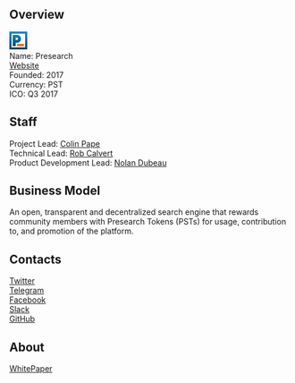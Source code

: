 ## Overview
![logo](../projects/logo/presearch.png)  
Name: Presearch  
[Website](https://www.presearch.io/)  
Founded: 2017  
Currency: PST   
ICO: Q3 2017
## Staff
Project Lead: [Colin Pape](../people/colin_pape.md)   
Technical Lead: [Rob Calvert](../people/rob_calvert.md)   
Product Development Lead: [Nolan Dubeau](../people/nolan_dubeau.md)   
## Business Model
An open, transparent and decentralized search engine that rewards community members with Presearch Tokens (PSTs) for usage, contribution to, and promotion of the platform.
## Contacts  
[Twitter](https://twitter.com/decentralsearch)  
[Telegram](https://t.me/presearch)  
[Facebook](https://www.facebook.com/presearch.io)  
[Slack](https://presearch.herokuapp.com/)  
[GitHub](https://github.com/decentralizedsearch)    
## About  
[WhitePaper](https://www.presearch.io/uploads/WhitePaper.pdf) 
